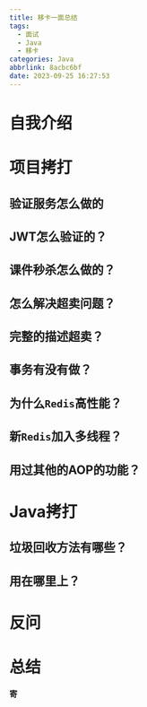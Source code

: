 ```yaml
---
title: 移卡一面总结
tags:
  - 面试
  - Java
  - 移卡
categories: Java
abbrlink: 8acbc6bf
date: 2023-09-25 16:27:53
---
```


# 自我介绍

# 项目拷打

## 验证服务怎么做的

## JWT怎么验证的？

## 课件秒杀怎么做的？

## 怎么解决超卖问题？

## 完整的描述超卖？

## 事务有没有做？

## 为什么`Redis`高性能？

## 新`Redis`加入多线程？

## 用过其他的AOP的功能？

# Java拷打

## 垃圾回收方法有哪些？

## 用在哪里上？

# 反问

# 总结

**寄**
